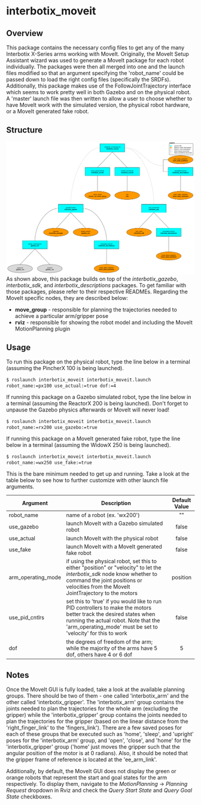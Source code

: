 # interbotix_moveit

## Overview
This package contains the necessary config files to get any of the many Interbotix X-Series arms working with MoveIt. Originally, the MoveIt Setup Assistant wizard was used to generate a MoveIt package for each robot individually. The packages were then all merged into one and the launch files modified so that an argument specifying the 'robot_name' could be passed down to load the right config files (specifically the SRDFs). Additionally, this package makes use of the FollowJointTrajectory interface which seems to work pretty well in both Gazebo and on the physical robot. A 'master' launch file was then written to allow a user to choose whether to have MoveIt work with the simulated version, the physical robot hardware, or a MoveIt generated fake robot.

## Structure
![interbotix_moveit_flowchart](images/interbotix_moveit_flowchart.png)
As shown above, this package builds on top of the *interbotix_gazebo*, *interbotix_sdk*, and *interbotix_descriptions* packages. To get familiar with those packages, please refer to their respective READMEs. Regarding the MoveIt specific nodes, they are described below:
- **move_group** - responsible for planning the trajectories needed to achieve a particular arm/gripper pose
- **rviz** - responsible for showing the robot model and including the MoveIt MotionPlanning plugin

## Usage
To run this package on the physical robot, type the line below in a terminal (assuming the PincherX 100 is being launched).
```
$ roslaunch interbotix_moveit interbotix_moveit.launch robot_name:=px100 use_actual:=true dof:=4
```
If running this package on a Gazebo simulated robot, type the line below in a terminal (assuming the ReactorX 200 is being launched). Don't forget to unpause the Gazebo physics afterwards or MoveIt will never load!
```
$ roslaunch interbotix_moveit interbotix_moveit.launch robot_name:=rx200 use_gazebo:=true
```
If running this package on a MoveIt generated fake robot, type the line below in a terminal (assuming the WidowX 250 is being launched).
```
$ roslaunch interbotix_moveit interbotix_moveit.launch robot_name:=wx250 use_fake:=true
```
This is the bare minimum needed to get up and running. Take a look at the table below to see how to further customize with other launch file arguments.

| Argument | Description | Default Value |
| -------- | ----------- | :-----------: |
| robot_name | name of a robot (ex. 'wx200') | "" |
| use_gazebo | launch MoveIt with a Gazebo simulated robot | false |
| use_actual | launch MoveIt with the physical robot | false |
| use_fake | launch MoveIt with a MoveIt generated fake robot | false |
| arm_operating_mode | if using the physical robot, set this to either "position" or "velocity" to let the *interbotix_sdk* node know whether to command the joint positions or velocities from the MoveIt JointTrajectory to the motors | position |
| use_pid_cntlrs | set this to 'true' if you  would like to run PID controllers to make the motors better track the desired states when running the actual robot. Note that the 'arm_operating_mode' must be set to 'velocity' for this to work | false |
| dof | the degrees of freedom of the arm; while the majority of the arms have 5 dof, others have 4 or 6 dof | 5 |

## Notes
Once the MoveIt GUI is fully loaded, take a look at the available planning groups. There should be two of them - one called 'interbotix_arm' and the other called 'interbotix_gripper'. The 'interbotix_arm' group contains the joints needed to plan the trajectories for the whole arm (excluding the gripper) while the 'interbotix_gripper' group contains the joints needed to plan the trajectories for the gripper (based on the linear distance from the 'right_finger_link' to the 'fingers_link'). There are a few saved poses for each of these groups that be executed such as 'home', 'sleep', and 'upright' poses for the 'interbotix_arm' group, and 'open', 'close', and 'home' for the 'interbotix_gripper' group ('home' just moves the gripper such that the angular position of the motor is at 0 radians). Also, it should be noted that the gripper frame of reference is located at the 'ee_arm_link'.

Additionally, by default, the MoveIt GUI does not display the green or orange robots that represent the start and goal states for the arm respectively. To display them, navigate to the *MotionPlanning* -> *Planning Request* dropdown in Rviz and check the *Query Start State* and *Query Goal State* checkboxes.
